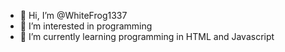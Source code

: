 - 👋 Hi, I’m @WhiteFrog1337
- 👀 I’m interested in programming
- 🌱 I’m currently learning programming in HTML and Javascript
